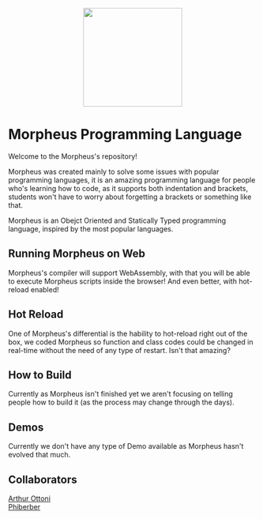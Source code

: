 <p align="center">
  <img width="200" height="200" src="https://i.imgur.com/EDD1DZZ.png">
</p>

# Morpheus Programming Language

Welcome to the Morpheus's repository!

Morpheus was created mainly to solve some issues with popular programming languages, it is an amazing programming language for people who's learning how to code, as it supports both indentation and brackets, students won't have to worry about forgetting a brackets or something like that.

Morpheus is an Obejct Oriented and Statically Typed programming language, inspired by the most popular languages.

## Running Morpheus on Web

Morpheus's compiler will support WebAssembly, with that you will be able to execute Morpheus scripts inside the browser! And even better, with hot-reload enabled! 

## Hot Reload

One of Morpheus's differential is the hability to hot-reload right out of the box, we coded Morpheus so function and class codes could be changed in real-time without the need of any type of restart. Isn't that amazing?

## How to Build

Currently as Morpheus isn't finished yet we aren't focusing on telling people how to build it (as the process may change through the days). 

## Demos

Currently we don't have any type of Demo available as Morpheus hasn't evolved that much.

## Collaborators

[Arthur Ottoni](https://github.com/ArthurHydr)
<br />
[Phiberber](https://github.com/phiberber)
